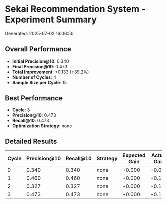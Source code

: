# Sekai Recommendation System - Experiment Summary

Generated: 2025-07-02 16:06:50

## Overall Performance

- **Initial Precision@10**: 0.340
- **Final Precision@10**: 0.473
- **Total Improvement**: +0.133 (+39.2%)
- **Number of Cycles**: 4
- **Sample Size per Cycle**: 15

## Best Performance

- **Cycle**: 3
- **Precision@10**: 0.473
- **Recall@10**: 0.473
- **Optimization Strategy**: none

## Detailed Results

| Cycle | Precision@10 | Recall@10 | Strategy | Expected Gain | Actual Gain |
|-------|-------------|-----------|----------|---------------|-------------|
| 0 | 0.340 | 0.340 | none | +0.000 | +0.000 |
| 1 | 0.460 | 0.460 | none | +0.000 | +0.120 |
| 2 | 0.327 | 0.327 | none | +0.000 | -0.133 |
| 3 | 0.473 | 0.473 | none | +0.000 | +0.147 |